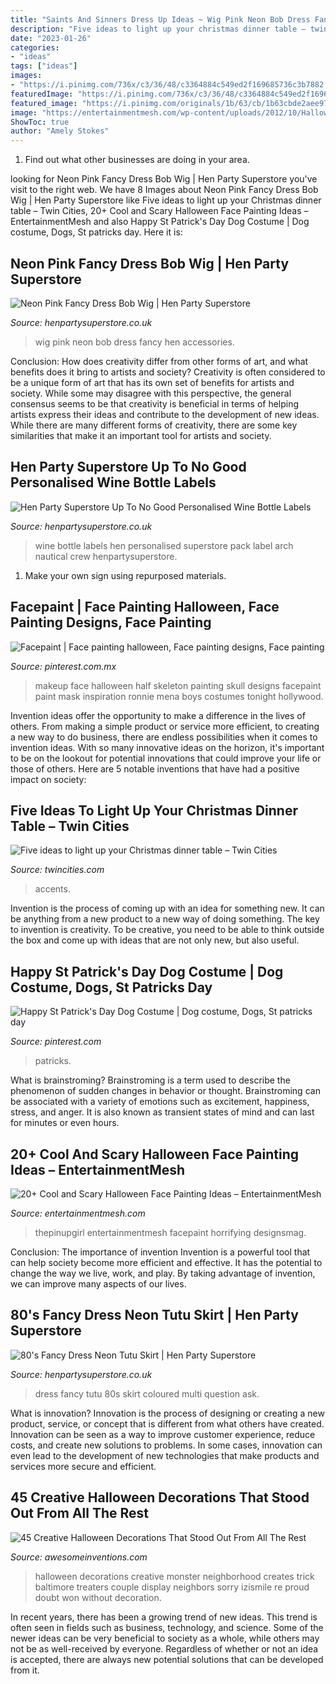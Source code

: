```yaml
---
title: "Saints And Sinners Dress Up Ideas ~ Wig Pink Neon Bob Dress Fancy Hen Accessories"
description: "Five ideas to light up your christmas dinner table – twin cities"
date: "2023-01-26"
categories:
- "ideas"
tags: ["ideas"]
images:
- "https://i.pinimg.com/736x/c3/36/48/c3364884c549ed2f169685736c3b7882.jpg"
featuredImage: "https://i.pinimg.com/736x/c3/36/48/c3364884c549ed2f169685736c3b7882.jpg"
featured_image: "https://i.pinimg.com/originals/1b/63/cb/1b63cbde2aee97d9476e869f507f7374.jpg"
image: "https://entertainmentmesh.com/wp-content/uploads/2012/10/Halloween_Hayride6_by_thepinupgirl.jpg"
ShowToc: true
author: "Amely Stokes"
---
```



1. Find out what other businesses are doing in your area.

	

		
looking for Neon Pink Fancy Dress Bob Wig | Hen Party Superstore you've visit to the right web. We have 8 Images about Neon Pink Fancy Dress Bob Wig | Hen Party Superstore like Five ideas to light up your Christmas dinner table – Twin Cities, 20+ Cool and Scary Halloween Face Painting Ideas – EntertainmentMesh and also Happy St Patrick&#039;s Day Dog Costume | Dog costume, Dogs, St patricks day. Here it is:
		
    
## Neon Pink Fancy Dress Bob Wig | Hen Party Superstore

<img loading=lazy src="https://www.henpartysuperstore.co.uk/images/products/zoom/1457388198-22237600.jpg" onerror="this.onerror=null;this.src='https://tse3.mm.bing.net/th?id=OIP.l_m79ipRUX5MhTEEgCH7BAHaJ3&amp;pid=15.1';" alt="Neon Pink Fancy Dress Bob Wig | Hen Party Superstore">

_Source: henpartysuperstore.co.uk_

>wig pink neon bob dress fancy hen accessories. 

	

Conclusion: How does creativity differ from other forms of art, and what benefits does it bring to artists and society?
Creativity is often considered to be a unique form of art that has its own set of benefits for artists and society. While some may disagree with this perspective, the general consensus seems to be that creativity is beneficial in terms of helping artists express their ideas and contribute to the development of new ideas. While there are many different forms of creativity, there are some key similarities that make it an important tool for artists and society.

    
## Hen Party Superstore Up To No Good Personalised Wine Bottle Labels

<img loading=lazy src="https://www.henpartysuperstore.co.uk/images/products/zoom/1549306990-32919100.png" onerror="this.onerror=null;this.src='https://tse4.mm.bing.net/th?id=OIP.tMyDc8lcTPa7fcIC8wMLogHaHj&amp;pid=15.1';" alt="Hen Party Superstore Up To No Good Personalised Wine Bottle Labels">

_Source: henpartysuperstore.co.uk_

>wine bottle labels hen personalised superstore pack label arch nautical crew henpartysuperstore. 

	

1. Make your own sign using repurposed materials.

    
## Facepaint | Face Painting Halloween, Face Painting Designs, Face Painting

<img loading=lazy src="https://i.pinimg.com/originals/1b/63/cb/1b63cbde2aee97d9476e869f507f7374.jpg" onerror="this.onerror=null;this.src='https://tse2.mm.bing.net/th?id=OIP.tD06HZJhMZsJWCNs1oIgmwHaJ4&amp;pid=15.1';" alt="Facepaint | Face painting halloween, Face painting designs, Face painting">

_Source: pinterest.com.mx_

>makeup face halloween half skeleton painting skull designs facepaint paint mask inspiration ronnie mena boys costumes tonight hollywood. 

	

Invention ideas offer the opportunity to make a difference in the lives of others. From making a simple product or service more efficient, to creating a new way to do business, there are endless possibilities when it comes to invention ideas. With so many innovative ideas on the horizon, it's important to be on the lookout for potential innovations that could improve your life or those of others. Here are 5 notable inventions that have had a positive impact on society: 
    
## Five Ideas To Light Up Your Christmas Dinner Table – Twin Cities

<img loading=lazy src="https://www.twincities.com/wp-content/uploads/2017/11/image-1-11.jpg?w=1024&amp;h=684" onerror="this.onerror=null;this.src='https://tse4.mm.bing.net/th?id=OIP.sreiUrcU_zOAtmOhR6NmHwHaE8&amp;pid=15.1';" alt="Five ideas to light up your Christmas dinner table – Twin Cities">

_Source: twincities.com_

>accents. 

	

Invention is the process of coming up with an idea for something new. It can be anything from a new product to a new way of doing something. The key to invention is creativity. To be creative, you need to be able to think outside the box and come up with ideas that are not only new, but also useful.

    
## Happy St Patrick&#039;s Day Dog Costume | Dog Costume, Dogs, St Patricks Day

<img loading=lazy src="https://i.pinimg.com/736x/c3/36/48/c3364884c549ed2f169685736c3b7882.jpg" onerror="this.onerror=null;this.src='https://tse3.mm.bing.net/th?id=OIP.JctFJKNGMYFQQlSBp_ue1AHaHa&amp;pid=15.1';" alt="Happy St Patrick&#039;s Day Dog Costume | Dog costume, Dogs, St patricks day">

_Source: pinterest.com_

>patricks. 

	

What is brainstroming?
Brainstroming is a term used to describe the phenomenon of sudden changes in behavior or thought. Brainstroming can be associated with a variety of emotions such as excitement, happiness, stress, and anger. It is also known as transient states of mind and can last for minutes or even hours.

    
## 20+ Cool And Scary Halloween Face Painting Ideas – EntertainmentMesh

<img loading=lazy src="https://entertainmentmesh.com/wp-content/uploads/2012/10/Halloween_Hayride6_by_thepinupgirl.jpg" onerror="this.onerror=null;this.src='https://tse4.mm.bing.net/th?id=OIP.c7RfkwSjNTMr7dG719z6mAHaKh&amp;pid=15.1';" alt="20+ Cool and Scary Halloween Face Painting Ideas – EntertainmentMesh">

_Source: entertainmentmesh.com_

>thepinupgirl entertainmentmesh facepaint horrifying designsmag. 

	

Conclusion: The importance of invention
Invention is a powerful tool that can help society become more efficient and effective. It has the potential to change the way we live, work, and play. By taking advantage of invention, we can improve many aspects of our lives.

    
## 80&#039;s Fancy Dress Neon Tutu Skirt | Hen Party Superstore

<img loading=lazy src="https://www.henpartysuperstore.co.uk/images/products/1455722782-40521300.jpg" onerror="this.onerror=null;this.src='https://tse3.mm.bing.net/th?id=OIP.FD_4Uz_-Gq8WrfJKGaMNbQHaJ3&amp;pid=15.1';" alt="80&#039;s Fancy Dress Neon Tutu Skirt | Hen Party Superstore">

_Source: henpartysuperstore.co.uk_

>dress fancy tutu 80s skirt coloured multi question ask. 

	

What is innovation?
Innovation is the process of designing or creating a new product, service, or concept that is different from what others have created. Innovation can be seen as a way to improve customer experience, reduce costs, and create new solutions to problems. In some cases, innovation can even lead to the development of new technologies that make products and services more secure and efficient.

    
## 45 Creative Halloween Decorations That Stood Out From All The Rest

<img loading=lazy src="https://www.awesomeinventions.com/wp-content/uploads/2020/10/creative-halloween-decorations-monster-house.jpg" onerror="this.onerror=null;this.src='https://tse2.mm.bing.net/th?id=OIP.Ye_ml8X5mkonSyEBMTZt9QHaFe&amp;pid=15.1';" alt="45 Creative Halloween Decorations That Stood Out From All The Rest">

_Source: awesomeinventions.com_

>halloween decorations creative monster neighborhood creates trick baltimore treaters couple display neighbors sorry izismile re proud doubt won without decoration. 

	

In recent years, there has been a growing trend of new ideas. This trend is often seen in fields such as business, technology, and science. Some of the newer ideas can be very beneficial to society as a whole, while others may not be as well-received by everyone. Regardless of whether or not an idea is accepted, there are always new potential solutions that can be developed from it.

